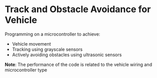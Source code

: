 # Track and Obstacle Avoidance for Vehicle

Programming on a microcontroller to achieve:
- Vehicle movement
- Tracking using grayscale sensors
- Actively avoiding obstacles using ultrasonic sensors

**Note**: The performance of the code is related to the vehicle wiring and microcontroller type
